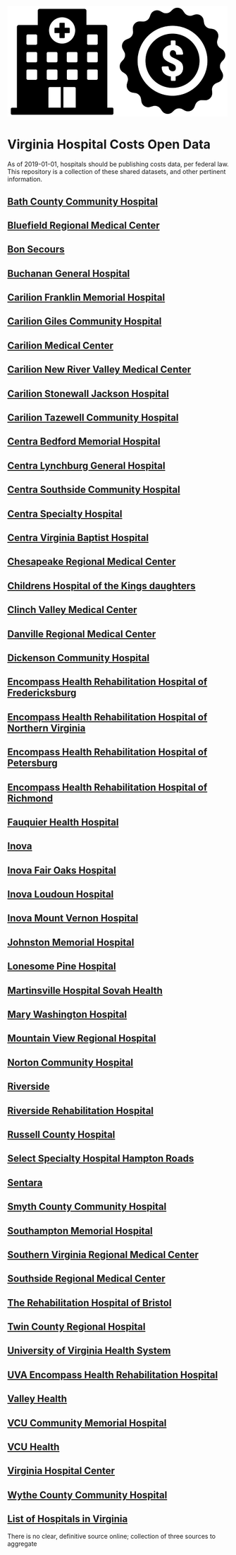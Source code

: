 # ![Virginia Hospital Costs Open Data](https://raw.githubusercontent.com/jalbertbowden/virginia-hospital-costs-open-data/master/img/noun-project-icons/virginia-hospital-price-open-data-logo-test-0500x0250.png)  
# Virginia Hospital Costs Open Data  
As of 2019-01-01, hospitals should be publishing costs data, per federal law.
This repository is a collection of these shared datasets, and other pertinent information.  

## [Bath County Community Hospital](https://github.com/jalbertbowden/virginia-hospital-costs-open-data/tree/master/data/bath-county-community-hospital)

## [Bluefield Regional Medical Center](https://github.com/jalbertbowden/virginia-hospital-costs-open-data/tree/master/data/bluefield-regional-medical-center)

## [Bon Secours](https://github.com/jalbertbowden/virginia-hospital-costs-open-data/tree/master/data/bon-secours)

## [Buchanan General Hospital](https://github.com/jalbertbowden/virginia-hospital-costs-open-data/tree/master/data/buchanan-general-hospital)

## [Carilion Franklin Memorial Hospital](https://github.com/jalbertbowden/virginia-hospital-costs-open-data/tree/master/data/carilion-franklin-memorial-hospital)

## [Carilion Giles Community Hospital](https://github.com/jalbertbowden/virginia-hospital-costs-open-data/tree/master/data/carilion-giles-community-hospital/)

## [Carilion Medical Center](https://github.com/jalbertbowden/virginia-hospital-costs-open-data/tree/master/data/carilion-medical-center/)

## [Carilion New River Valley Medical Center](https://github.com/jalbertbowden/virginia-hospital-costs-open-data/tree/master/data/carilion-new-river-valley-medical-center/)

## [Carilion Stonewall Jackson Hospital](https://github.com/jalbertbowden/virginia-hospital-costs-open-data/tree/master/data/carilion-stonewall-jackson-hospital/)

## [Carilion Tazewell Community Hospital](https://github.com/jalbertbowden/virginia-hospital-costs-open-data/tree/master/data/carilion-tazewell-community-hospital/)

## [Centra Bedford Memorial Hospital](https://github.com/jalbertbowden/virginia-hospital-costs-open-data/tree/master/data/centra-bedford-memorial-hospital/)

## [Centra Lynchburg General Hospital](https://github.com/jalbertbowden/virginia-hospital-costs-open-data/tree/master/data/centra-lynchburg-general-hospital/)

## [Centra Southside Community Hospital](https://github.com/jalbertbowden/virginia-hospital-costs-open-data/tree/master/data/centra-southside-community-hospital/)

## [Centra Specialty Hospital](https://github.com/jalbertbowden/virginia-hospital-costs-open-data/tree/master/data/centra-specialty-hospital/)

## [Centra Virginia Baptist Hospital](https://github.com/jalbertbowden/virginia-hospital-costs-open-data/tree/master/data/centra-virginia-baptist-hospital)

## [Chesapeake Regional Medical Center](https://github.com/jalbertbowden/virginia-hospital-costs-open-data/tree/master/data/chesapeake-regional-medical-center)

## [Childrens Hospital of the Kings daughters](https://github.com/jalbertbowden/virginia-hospital-costs-open-data/tree/master/data/childrens-hospital-of-the-kings-daughters)

## [Clinch Valley Medical Center](https://github.com/jalbertbowden/virginia-hospital-costs-open-data/tree/master/data/clinch-valley-medical-center)

## [Danville Regional Medical Center](https://github.com/jalbertbowden/virginia-hospital-costs-open-data/tree/master/data/danville-regional-medical-center)

## [Dickenson Community Hospital](https://github.com/jalbertbowden/virginia-hospital-costs-open-data/tree/master/data/dickenson-community-hospital)

## [Encompass Health Rehabilitation Hospital of Fredericksburg](https://github.com/jalbertbowden/virginia-hospital-costs-open-data/tree/master/data/encompass-health-rehabilitation-hospital-of-fredericksburg)

## [Encompass Health Rehabilitation Hospital of Northern Virginia](https://github.com/jalbertbowden/virginia-hospital-costs-open-data/tree/master/data/encompass-health-rehabilitation-hospital-of-northern-virginia)

## [Encompass Health Rehabilitation Hospital of Petersburg](https://github.com/jalbertbowden/virginia-hospital-costs-open-data/tree/master/data/encompass-health-rehabilitation-hospital-of-petersburg)

## [Encompass Health Rehabilitation Hospital of Richmond](https://github.com/jalbertbowden/virginia-hospital-costs-open-data/tree/master/data/encompass-health-rehabilitation-hospital-of-richmond)

## [Fauquier Health Hospital](https://github.com/jalbertbowden/virginia-hospital-costs-open-data/tree/master/data/fauquier-health-hospital)

## [Inova](https://github.com/jalbertbowden/virginia-hospital-costs-open-data/tree/master/data/inova)

## [Inova Fair Oaks Hospital](https://github.com/jalbertbowden/virginia-hospital-costs-open-data/tree/master/data/inova-fair-oaks-hospital )

## [Inova Loudoun Hospital](https://github.com/jalbertbowden/virginia-hospital-costs-open-data/tree/master/data/inova-loudoun-hospital)

## [Inova Mount Vernon Hospital](https://github.com/jalbertbowden/virginia-hospital-costs-open-data/tree/master/data/inova-mount-vernon-hospital)

## [Johnston Memorial Hospital](https://github.com/jalbertbowden/virginia-hospital-costs-open-data/tree/master/data/johnston-memorial-hospital)

## [Lonesome Pine Hospital](https://github.com/jalbertbowden/virginia-hospital-costs-open-data/tree/master/data/lonesome-pine-hospital)

## [Martinsville Hospital Sovah Health](https://github.com/jalbertbowden/virginia-hospital-costs-open-data/tree/master/data/martinsville-hospital-sovah-health)

## [Mary Washington Hospital](https://github.com/jalbertbowden/virginia-hospital-costs-open-data/tree/master/data/mary-washington-hospital)

## [Mountain View Regional Hospital](https://github.com/jalbertbowden/virginia-hospital-costs-open-data/tree/master/data/mountain-view-regional-hospital)

## [Norton Community Hospital](https://github.com/jalbertbowden/virginia-hospital-costs-open-data/tree/master/data/norton-community-hospital)

## [Riverside](https://github.com/jalbertbowden/virginia-hospital-costs-open-data/tree/master/data/riverside)

## [Riverside Rehabilitation Hospital](https://github.com/jalbertbowden/virginia-hospital-costs-open-data/tree/master/data/riverside-rehabilitation-hospital)

## [Russell County Hospital](https://github.com/jalbertbowden/virginia-hospital-costs-open-data/tree/master/data/russell-county-hospital)

## [Select Specialty Hospital Hampton Roads](https://github.com/jalbertbowden/virginia-hospital-costs-open-data/tree/master/data/select-specialty-hospital-hampton-roads)

## [Sentara](https://github.com/jalbertbowden/virginia-hospital-costs-open-data/tree/master/data/sentara)

## [Smyth County Community Hospital](https://github.com/jalbertbowden/virginia-hospital-costs-open-data/tree/master/data/smyth-county-community-hospital)

## [Southampton Memorial Hospital](https://github.com/jalbertbowden/virginia-hospital-costs-open-data/tree/master/data/southampton-memorial-hospital)

## [Southern Virginia Regional Medical Center](https://github.com/jalbertbowden/virginia-hospital-costs-open-data/tree/master/data/southern-virginia-regional-medical-center)

## [Southside Regional Medical Center](https://github.com/jalbertbowden/virginia-hospital-costs-open-data/tree/master/data/southside-regional-medical-center)

## [The Rehabilitation Hospital of Bristol](https://github.com/jalbertbowden/virginia-hospital-costs-open-data/tree/master/data/the-rehabilitation-hospital-of-bristol)

## [Twin County Regional Hospital](https://github.com/jalbertbowden/virginia-hospital-costs-open-data/tree/master/data/twin-county-regional-hospital)

## [University of Virginia Health System](https://github.com/jalbertbowden/virginia-hospital-costs-open-data/tree/master/data/university-of-virginia-health-system)

## [UVA Encompass Health Rehabilitation Hospital](https://github.com/jalbertbowden/virginia-hospital-costs-open-data/tree/master/data/uva-encompass-health-rehabilitation-hospital)

## [Valley Health](https://github.com/jalbertbowden/virginia-hospital-costs-open-data/tree/master/data/valley-health)

## [VCU Community Memorial Hospital](https://github.com/jalbertbowden/virginia-hospital-costs-open-data/tree/master/data/vcu-community-memorial-hospital)

## [VCU Health](https://github.com/jalbertbowden/virginia-hospital-costs-open-data/tree/master/data/vcu-health/)

## [Virginia Hospital Center](https://github.com/jalbertbowden/virginia-hospital-costs-open-data/tree/master/data/virginia-hospital-center/)

## [Wythe County Community Hospital](https://github.com/jalbertbowden/virginia-hospital-costs-open-data/tree/master/data/wythe-county-community-hospital/)  
 
## [List of Hospitals in Virginia](https://github.com/jalbertbowden/virginia-hospital-costs-open-data/tree/master/hospitals)  
There is no clear, definitive source online; collection of three sources to aggregate
